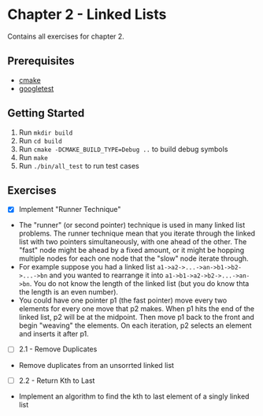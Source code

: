 # Chapter 2 - Linked Lists
Contains all exercises for chapter 2.

## Prerequisites
- [cmake](https://cmake.org/)
- [googletest](https://github.com/google/googletest)

## Getting Started
1. Run `mkdir build`
2. Run `cd build`
3. Run `cmake -DCMAKE_BUILD_TYPE=Debug ..` to build debug symbols
4. Run `make`
5. Run `./bin/all_test` to run test cases

## Exercises
- [x] Implement "Runner Technique" 
- The "runner" (or second pointer) technique is used in many linked list problems. The runner technique mean that you iterate through the linked list with two pointers simultaneously, with one ahead of the other. The "fast" node might be ahead by a fixed amount, or it might be hopping multiple nodes for each one node that the "slow" node iterate through.
- For example suppose you had a linked list `a1->a2->...->an->b1->b2->...->bn` and you wanted to rearrange it into `a1->b1->a2->b2->...->an->bn`. You do not know the length of the linked list (but you do know thta the length is an even number).
- You could have one pointer p1 (the fast pointer) move every two elements for every one move that p2 makes. When p1 hits the end of the linked list, p2 will be at the midpoint. Then move p1 back to the front and begin "weaving" the elements. On each iteration, p2 selects an element and inserts it after p1.
- [ ] 2.1 - Remove Duplicates
- Remove duplicates from an unsorrted linked list
- [ ] 2.2 - Return Kth to Last
- Implement an algorithm to find the kth to last element of a singly linked list
